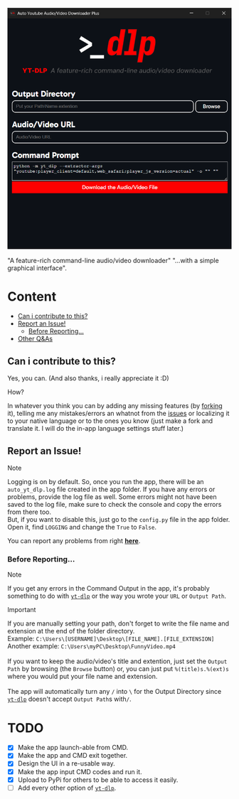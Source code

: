 ![applook](https://raw.githubusercontent.com/SubFabula/auto-yt-dlp/refs/heads/main/applook.png)

"A feature-rich command-line audio/video downloader" "...with a simple graphical interface".

# Content
- [Can i contribute to this?](https://github.com/SubFabula/auto-yt-dlp?tab=readme-ov-file#can-i-contribute-to-this)
- [Report an Issue!](https://github.com/SubFabula/auto-yt-dlp?tab=readme-ov-file#report-an-issue)
  - [Before Reporting...](https://github.com/SubFabula/auto-yt-dlp?tab=readme-ov-file#before-reporting)
- [Other Q&As](https://github.com/SubFabula/auto-yt-dlp/discussions/new/choose)

## Can i contribute to this?
Yes, you can. (And also thanks, i really appreciate it :D)

How?

In whatever you think you can by adding any missing features (by [forking](https://github.com/SubFabula/auto-yt-dlp/fork) it), telling me any mistakes/errors an whatnot from the [issues](https://github.com/SubFabula/auto-yt-dlp/issues) or localizing it to your native language or to the ones you know (just make a fork and translate it. I will do the in-app language settings stuff later.)

## Report an Issue!
> [!NOTE]
> Logging is on by default. So, once you run the app, there will be an `auto_yt_dlp.log` file created in the app folder. If you have any errors or problems, provide the log file as well. Some errors might not have been saved to the log file, make sure to check the console and copy the errors from there too. <br>
> But, if you want to disable this, just go to the `config.py` file in the app folder. Open it, find `LOGGING` and change the `True` to `False`.

You can report any problems from right __[here](https://github.com/SubFabula/auto-yt-dlp/issues/new)__.

### Before Reporting...
> [!NOTE]
> If you get any errors in the Command Output in the app, it's probably something to do with [`yt-dlp`](https://github.com/yt-dlp/yt-dlp) or the way you wrote your `URL` or `Output Path`.

> [!IMPORTANT]
> If you are manually setting your path, don't forget to write the file name and extension at the end of the folder directory. <br>
> Example: `C:\Users\[USERNAME]\Desktop\[FILE_NAME].[FILE_EXTENSION]`<br>
> Another example: `C:\Users\myPC\Desktop\FunnyVideo.mp4`<br>
> <br>
> If you want to keep the audio/video's title and extention, just set the `Output Path` by browsing (the `Browse` button) or, you can just put `%(title)s.%(ext)s` where you would put your file name and extension.<br>
> <br>
> The app will automatically turn any `/` into `\` for the Output Directory since [`yt-dlp`](https://github.com/yt-dlp/yt-dlp) doesn't accept `Output Path`s with`/`.

# TODO
- [x] Make the app launch-able from CMD.
- [x] Make the app and CMD exit together.
- [x] Design the UI in a re-usable way.
- [x] Make the app input CMD codes and run it.
- [x] Upload to PyPi for others to be able to access it easily.
- [ ] Add every other option of [`yt-dlp`](https://github.com/yt-dlp/yt-dlp).
